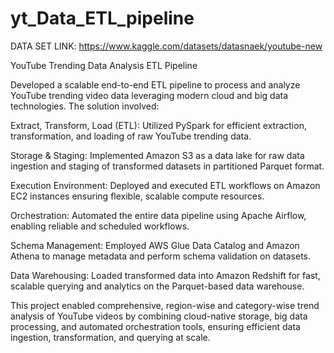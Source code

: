 # yt_Data_ETL_pipeline

DATA SET LINK: https://www.kaggle.com/datasets/datasnaek/youtube-new
 
YouTube Trending Data Analysis ETL Pipeline

Developed a scalable end-to-end ETL pipeline to process and analyze YouTube trending video data leveraging modern cloud and big data technologies. The solution involved:

Extract, Transform, Load (ETL): Utilized PySpark for efficient extraction, transformation, and loading of raw YouTube trending data.

Storage & Staging: Implemented Amazon S3 as a data lake for raw data ingestion and staging of transformed datasets in partitioned Parquet format.

Execution Environment: Deployed and executed ETL workflows on Amazon EC2 instances ensuring flexible, scalable compute resources.

Orchestration: Automated the entire data pipeline using Apache Airflow, enabling reliable and scheduled workflows.

Schema Management: Employed AWS Glue Data Catalog and Amazon Athena to manage metadata and perform schema validation on datasets.

Data Warehousing: Loaded transformed data into Amazon Redshift for fast, scalable querying and analytics on the Parquet-based data warehouse.

This project enabled comprehensive, region-wise and category-wise trend analysis of YouTube videos by combining cloud-native storage, big data processing, and automated orchestration tools, ensuring efficient data ingestion, transformation, and querying at scale.

